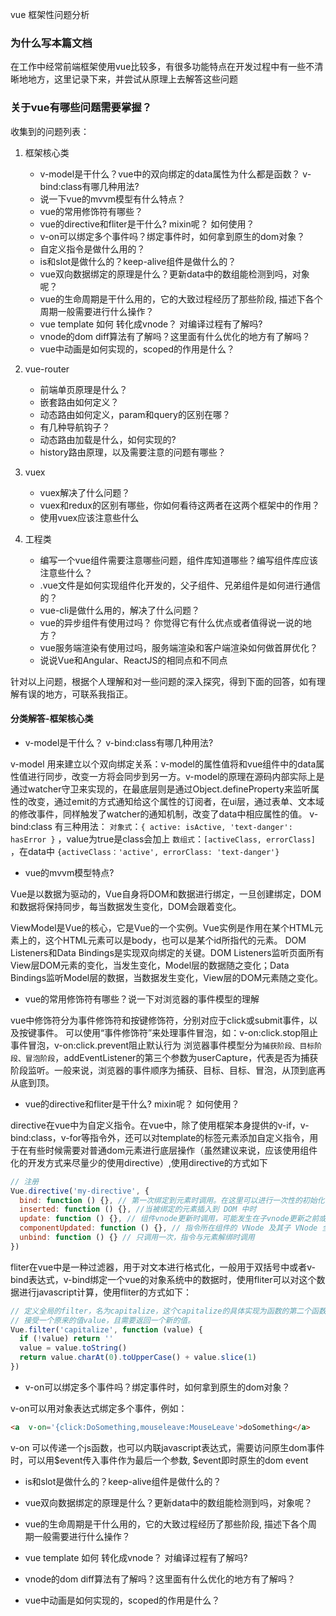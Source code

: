 vue 框架性问题分析
### 为什么写本篇文档
在工作中经常前端框架使用vue比较多，有很多功能特点在开发过程中有一些不清晰地地方，这里记录下来，并尝试从原理上去解答这些问题

### 关于vue有哪些问题需要掌握？
收集到的问题列表：
1. 框架核心类
   + v-model是干什么？vue中的双向绑定的data属性为什么都是函数？ v-bind:class有哪几种用法?
   + 说一下vue的mvvm模型有什么特点？
   + vue的常用修饰符有哪些？
   + vue的directive和fliter是干什么?  mixin呢？ 如何使用？
   + v-on可以绑定多个事件吗？绑定事件时，如何拿到原生的dom对象？
   + 自定义指令是做什么用的？
   + is和slot是做什么的？keep-alive组件是做什么的？
   + vue双向数据绑定的原理是什么？更新data中的数组能检测到吗，对象呢？
   + vue的生命周期是干什么用的，它的大致过程经历了那些阶段, 描述下各个周期一般需要进行什么操作？
   + vue template 如何 转化成vnode？ 对编译过程有了解吗?
   + vnode的dom diff算法有了解吗？这里面有什么优化的地方有了解吗？
   + vue中动画是如何实现的，scoped的作用是什么？

2. vue-router
   + 前端单页原理是什么？
   + 嵌套路由如何定义？
   + 动态路由如何定义，param和query的区别在哪？
   + 有几种导航钩子？
   + 动态路由加载是什么，如何实现的?
   + history路由原理，以及需要注意的问题有哪些？

3. vuex
   + vuex解决了什么问题？
   + vuex和redux的区别有哪些，你如何看待这两者在这两个框架中的作用？
   + 使用vuex应该注意些什么

4. 工程类
   + 编写一个vue组件需要注意哪些问题，组件库知道哪些？编写组件库应该注意些什么？
   + .vue文件是如何实现组件化开发的，父子组件、兄弟组件是如何进行通信的？
   + vue-cli是做什么用的，解决了什么问题？
   + vue的异步组件有使用过吗？ 你觉得它有什么优点或者值得说一说的地方？
   + vue服务端渲染有使用过吗，服务端渲染和客户端渲染如何做首屏优化？
   + 说说Vue和Angular、ReactJS的相同点和不同点
  
针对以上问题，根据个人理解和对一些问题的深入探究，得到下面的回答，如有理解有误的地方，可联系我指正。
#### 分类解答-框架核心类
+ v-model是干什么？ v-bind:class有哪几种用法?

v-model 用来建立以个双向绑定关系：v-model的属性值将和vue组件中的data属性值进行同步，改变一方将会同步到另一方。v-model的原理在源码内部实际上是通过watcher守卫来实现的，在最底层则是通过Object.defineProperty来监听属性的改变，通过emit的方式通知给这个属性的订阅者，在ui层，通过表单、文本域的修改事件，同样触发了watcher的通知机制，改变了data中相应属性的值。
v-bind:class 有三种用法：
``对象式``：``{ active: isActive, 'text-danger': hasError }`` ，value为true是class会加上
``数组式``：``[activeClass, errorClass]`` ，在data中 ``{activeClass：'active', errorClass: 'text-danger'}``

+ vue的mvvm模型特点?

Vue是以数据为驱动的，Vue自身将DOM和数据进行绑定，一旦创建绑定，DOM和数据将保持同步，每当数据发生变化，DOM会跟着变化。

ViewModel是Vue的核心，它是Vue的一个实例。Vue实例是作用在某个HTML元素上的，这个HTML元素可以是body，也可以是某个id所指代的元素。 DOM Listeners和Data Bindings是实现双向绑定的关键。DOM Listeners监听页面所有View层DOM元素的变化，当发生变化，Model层的数据随之变化；Data Bindings监听Model层的数据，当数据发生变化，View层的DOM元素随之变化。

+ vue的常用修饰符有哪些？说一下对浏览器的事件模型的理解

vue中修饰符分为事件修饰符和按键修饰符，分别对应于click或submit事件，以及按键事件。
可以使用“事件修饰符”来处理事件冒泡，如：v-on:click.stop阻止事件冒泡，v-on:click.prevent阻止默认行为
浏览器事件模型分为``捕获阶段、目标阶段、冒泡阶段``，addEventListener的第三个参数为userCapture，代表是否为捕获阶段监听。一般来说，浏览器的事件顺序为捕获、目标、目标、冒泡，从顶到底再从底到顶。

+ vue的directive和fliter是干什么?  mixin呢？ 如何使用？

directive在vue中为自定义指令。在vue中，除了使用框架本身提供的v-if，v-bind:class，v-for等指令外，还可以对template的标签元素添加自定义指令，用于在有些时候需要对普通dom元素进行底层操作（虽然建议来说，应该使用组件化的开发方式来尽量少的使用directive）,使用directive的方式如下
```js
// 注册
Vue.directive('my-directive', {
  bind: function () {}, // 第一次绑定到元素时调用。在这里可以进行一次性的初始化设置
  inserted: function () {}, //当被绑定的元素插入到 DOM 中时
  update: function () {}, // 组件vnode更新时调用，可能发生在子vnode更新之前或之后
  componentUpdated: function () {}, // 指令所在组件的 VNode 及其子 VNode 全部更新后调用
  unbind: function () {} // 只调用一次，指令与元素解绑时调用
})

```

fliter在vue中是一种过滤器，用于对文本进行格式化，一般用于双括号中或者v-bind表达式，v-bind绑定一个vue的对象系统中的数据时，使用fliter可以对这个数据进行javascript计算，使用fliter的方式如下：
```js
// 定义全局的filter，名为capitalize，这个capitalize的具体实现为函数的第二个函数，该函数
// 接受一个原来的值value，且需要返回一个新的值。
Vue.filter('capitalize', function (value) {
  if (!value) return ''
  value = value.toString()
  return value.charAt(0).toUpperCase() + value.slice(1)
})

```

+ v-on可以绑定多个事件吗？绑定事件时，如何拿到原生的dom对象？

v-on可以用对象表达式绑定多个事件，例如：
```html
<a  v-on='{click:DoSomething,mouseleave:MouseLeave'>doSomething</a>
```
v-on 可以传递一个js函数，也可以内联javascript表达式，需要访问原生dom事件时，可以用$event传入事件作为最后一个参数, $event即时原生的dom event



+ is和slot是做什么的？keep-alive组件是做什么的？


+ vue双向数据绑定的原理是什么？更新data中的数组能检测到吗，对象呢？


+ vue的生命周期是干什么用的，它的大致过程经历了那些阶段, 描述下各个周期一般需要进行什么操作？


+ vue template 如何 转化成vnode？ 对编译过程有了解吗?


+ vnode的dom diff算法有了解吗？这里面有什么优化的地方有了解吗？




+ vue中动画是如何实现的，scoped的作用是什么？






